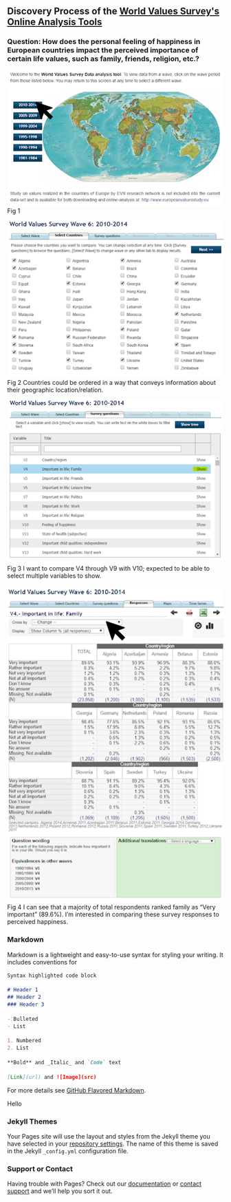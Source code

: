 ## Discovery Process of the [World Values Survey's Online Analysis Tools](http://www.worldvaluessurvey.org/WVSOnline.jsp)

### Question: How does the personal feeling of happiness in European countries impact the perceived importance of certain life values, such as family, friends, religion, etc.?

![Fig 1](discovery1.png)
Fig 1

![Fig 2](discovery2.png)
Fig 2
Countries could be ordered in a way that conveys information about their geographic location/relation. 

![Fig 3](discovery3.png)
Fig 3
I want to compare V4 through V9 with V10;  expected to be able to select multiple variables to show.

![Fig 4](discovery4.png)
Fig 4
I can see that a majority of total respondents ranked family as “Very important” (89.6%). I’m interested in comparing these survey responses to perceived happiness. 

### Markdown

Markdown is a lightweight and easy-to-use syntax for styling your writing. It includes conventions for

```markdown
Syntax highlighted code block

# Header 1
## Header 2
### Header 3

- Bulleted
- List

1. Numbered
2. List

**Bold** and _Italic_ and `Code` text

[Link](url) and ![Image](src)
```

For more details see [GitHub Flavored Markdown](https://guides.github.com/features/mastering-markdown/).

Hello 

### Jekyll Themes

Your Pages site will use the layout and styles from the Jekyll theme you have selected in your [repository settings](https://github.com/aleksandra-s/IVISProject2/settings). The name of this theme is saved in the Jekyll `_config.yml` configuration file.

### Support or Contact

Having trouble with Pages? Check out our [documentation](https://help.github.com/categories/github-pages-basics/) or [contact support](https://github.com/contact) and we’ll help you sort it out.

